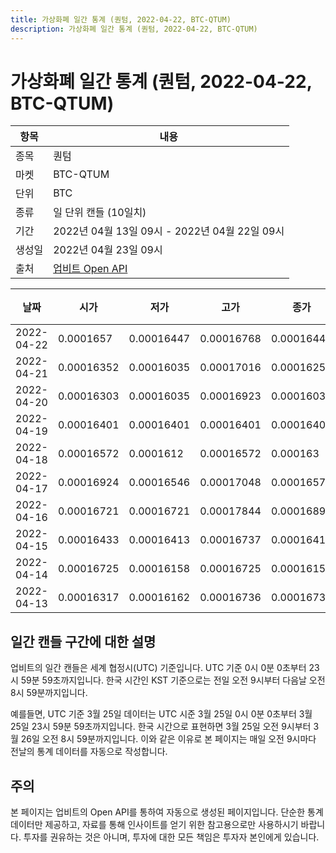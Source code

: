 ```yaml
---
title: 가상화폐 일간 통계 (퀀텀, 2022-04-22, BTC-QTUM)
description: 가상화폐 일간 통계 (퀀텀, 2022-04-22, BTC-QTUM)
---
```



가상화폐 일간 통계 (퀀텀, 2022-04-22, BTC-QTUM)
===

|항목|내용|
|--|--|
|종목|퀀텀|
|마켓|BTC-QTUM|
|단위|BTC|
|종류|일 단위 캔들 (10일치)|
|기간|2022년 04월 13일 09시 - 2022년 04월 22일 09시|
|생성일|2022년 04월 23일 09시|
|출처|[업비트 Open API](https://docs.upbit.com)|


|날짜|시가|저가|고가|종가|비고|
|--|--|--|--|--|--|
|2022-04-22|0.0001657|0.00016447|0.00016768|0.00016447|    |
|2022-04-21|0.00016352|0.00016035|0.00017016|0.00016255|    |
|2022-04-20|0.00016303|0.00016035|0.00016923|0.00016035|    |
|2022-04-19|0.00016401|0.00016401|0.00016401|0.00016401|    |
|2022-04-18|0.00016572|0.0001612|0.00016572|0.000163|    |
|2022-04-17|0.00016924|0.00016546|0.00017048|0.00016572|    |
|2022-04-16|0.00016721|0.00016721|0.00017844|0.00016893|    |
|2022-04-15|0.00016433|0.00016413|0.00016737|0.00016413|    |
|2022-04-14|0.00016725|0.00016158|0.00016725|0.00016158|    |
|2022-04-13|0.00016317|0.00016162|0.00016736|0.00016736|    |


일간 캔들 구간에 대한 설명
---


업비트의 일간 캔들은 세계 협정시(UTC) 기준입니다. 
UTC 기준 0시 0분 0초부터 23시 59분 59초까지입니다. 
한국 시간인 KST 기준으로는 전일 오전 9시부터 다음날 오전 8시 59분까지입니다. 


예를들면, UTC 기준 3월 25일 데이터는 UTC 시준 3월 25일 0시 0분 0초부터 3월 25일 23시 59분 59초까지입니다. 
한국 시간으로 표현하면 3월 25일 오전 9시부터 3월 26일 오전 8시 59분까지입니다. 
이와 같은 이유로 본 페이지는 매일 오전 9시마다 전날의 통계 데이터를 자동으로 작성합니다. 


주의
---


본 페이지는 업비트의 Open API를 통하여 자동으로 생성된 페이지입니다. 
단순한 통계 데이터만 제공하고, 자료를 통해 인사이트를 얻기 위한 참고용으로만 사용하시기 바랍니다. 
투자를 권유하는 것은 아니며, 투자에 대한 모든 책임은 투자자 본인에게 있습니다. 

